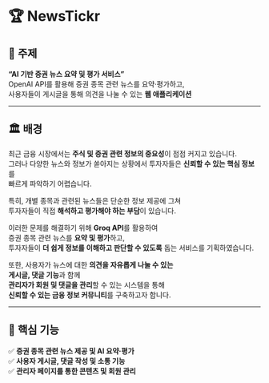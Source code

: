 
# 🏆 **NewsTickr**  
## 📌 **주제**  
**“AI 기반 증권 뉴스 요약 및 평가 서비스”**  
OpenAI API를 활용해 증권 종목 관련 뉴스를 요약·평가하고,  
사용자들이 게시글을 통해 의견을 나눌 수 있는 **웹 애플리케이션**  

---

## 🏛 **배경**  
최근 금융 시장에서는 **주식 및 증권 관련 정보의 중요성**이 점점 커지고 있습니다.  
그러나 다양한 뉴스와 정보가 쏟아지는 상황에서 투자자들은 **신뢰할 수 있는 핵심 정보**를  
빠르게 파악하기 어렵습니다.  

특히, 개별 종목과 관련된 뉴스들은 단순한 정보 제공에 그쳐  
투자자들이 직접 **해석하고 평가해야 하는 부담**이 있습니다.  

이러한 문제를 해결하기 위해 **Groq API**를 활용하여  
증권 종목 관련 뉴스를 **요약 및 평가**하고,  
투자자들이 **더 쉽게 정보를 이해하고 판단할 수 있도록** 돕는 서비스를 기획하였습니다.  

또한, 사용자가 뉴스에 대한 **의견을 자유롭게 나눌 수 있는**  
**게시글, 댓글 기능**과 함께  
**관리자가 회원 및 댓글을 관리**할 수 있는 시스템을 통해  
**신뢰할 수 있는 금융 정보 커뮤니티**를 구축하고자 합니다.  

---

## 🚀 **핵심 기능**  

✅ **증권 종목 관련 뉴스 제공 및 AI 요약‧평가**  
✅ **사용자 게시글, 댓글 작성 및 소통 기능**  
✅ **관리자 페이지를 통한 콘텐츠 및 회원 관리**  
